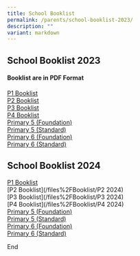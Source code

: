 ```yaml
---
title: School Booklist
permalink: /parents/school-booklist-2023/
description: ""
variant: markdown
---
```

## School Booklist 2023

#### Booklist are in PDF Format

[P1 Booklist](/files/2023%20P1.pdf)<br>
[P2 Booklist](/files/2023%20P2.pdf)<br>
[P3 Booklist](/files/2023%20P3.pdf)<br>
[P4 Booklist](/files/2023%20P4.pdf)<br>
[Primary 5 (Foundation)](/files/2023%20P5FDN.pdf)<br>
[Primary 5 (Standard)](/files/2023%20P5STD.pdf)<br>
[Primary 6 (Foundation)](/files/2023%20P6FDN.pdf)<br>
[Primary 6 (Standard)](/files/2023%20P6STD.pdf)

## School Booklist 2024

[P1 Booklist](/files%2FBooklist/P1_2024.pdf)<br>
[P2 Booklist](/files%2FBooklist/P2 2024)<br>
[P3 Booklist](/files%2FBooklist/P3 2024)<br>
[P4 Booklist](/files%2FBooklist/P4 2024)<br>
[Primary 5 (Foundation)](/files%2FBooklist/P5_FDN_2024)<br>
[Primary 5 (Standard)](/files%2FBooklist/P5_STD_2024)<br>
[Primary 6 (Foundation)](/files%2FBooklist/P6_FDN_2024)<br>
[Primary 6 (Standard)](/files%2FBooklist/P6_STD_2024)

End